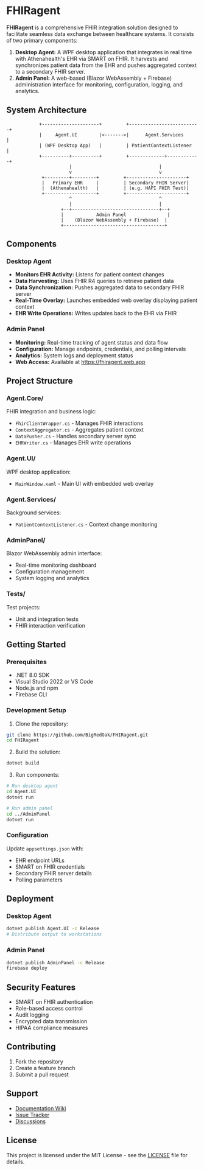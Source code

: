 # FHIRagent

**FHIRagent** is a comprehensive FHIR integration solution designed to facilitate seamless data exchange between healthcare systems. It consists of two primary components:

1. **Desktop Agent:** A WPF desktop application that integrates in real time with Athenahealth's EHR via SMART on FHIR. It harvests and synchronizes patient data from the EHR and pushes aggregated context to a secondary FHIR server.
2. **Admin Panel:** A web-based (Blazor WebAssembly + Firebase) administration interface for monitoring, configuration, logging, and analytics.

## System Architecture

```plaintext
            +---------------------+         +--------------------------+
            |     Agent.UI        |<------->|      Agent.Services      |
            | (WPF Desktop App)   |         | PatientContextListener   |
            +----------+----------+         +-------------+------------+
                       |                                |
                       v                                v
             +---------+---------+         +----------------------+
             |   Primary EHR     |         | Secondary FHIR Server|
             |  (Athenahealth)   |         | (e.g. HAPI FHIR Test)|
             +-------------------+         +----------------------+
                       ^                                ^
                       |                                |
                    +--+--------------------------------+--+
                    |            Admin Panel               |
                    |    (Blazor WebAssembly + Firebase)  |
                    +-------------------------------------+
```

## Components

### Desktop Agent
- **Monitors EHR Activity:** Listens for patient context changes
- **Data Harvesting:** Uses FHIR R4 queries to retrieve patient data
- **Data Synchronization:** Pushes aggregated data to secondary FHIR server
- **Real-Time Overlay:** Launches embedded web overlay displaying patient context
- **EHR Write Operations:** Writes updates back to the EHR via FHIR

### Admin Panel
- **Monitoring:** Real-time tracking of agent status and data flow
- **Configuration:** Manage endpoints, credentials, and polling intervals
- **Analytics:** System logs and deployment status
- **Web Access:** Available at https://fhiragent.web.app

## Project Structure

### Agent.Core/
FHIR integration and business logic:
- `FhirClientWrapper.cs` - Manages FHIR interactions
- `ContextAggregator.cs` - Aggregates patient context
- `DataPusher.cs` - Handles secondary server sync
- `EHRWriter.cs` - Manages EHR write operations

### Agent.UI/
WPF desktop application:
- `MainWindow.xaml` - Main UI with embedded web overlay

### Agent.Services/
Background services:
- `PatientContextListener.cs` - Context change monitoring

### AdminPanel/
Blazor WebAssembly admin interface:
- Real-time monitoring dashboard
- Configuration management
- System logging and analytics

### Tests/
Test projects:
- Unit and integration tests
- FHIR interaction verification

## Getting Started

### Prerequisites
- .NET 8.0 SDK
- Visual Studio 2022 or VS Code
- Node.js and npm
- Firebase CLI

### Development Setup

1. Clone the repository:
```bash
git clone https://github.com/BigRedOak/FHIRagent.git
cd FHIRagent
```

2. Build the solution:
```bash
dotnet build
```

3. Run components:
```bash
# Run desktop agent
cd Agent.UI
dotnet run

# Run admin panel
cd ../AdminPanel
dotnet run
```

### Configuration
Update `appsettings.json` with:
- EHR endpoint URLs
- SMART on FHIR credentials
- Secondary FHIR server details
- Polling parameters

## Deployment

### Desktop Agent
```bash
dotnet publish Agent.UI -c Release
# Distribute output to workstations
```

### Admin Panel
```bash
dotnet publish AdminPanel -c Release
firebase deploy
```

## Security Features
- SMART on FHIR authentication
- Role-based access control
- Audit logging
- Encrypted data transmission
- HIPAA compliance measures

## Contributing
1. Fork the repository
2. Create a feature branch
3. Submit a pull request

## Support
- [Documentation Wiki](https://github.com/BigRedOak/FHIRagent/wiki)
- [Issue Tracker](https://github.com/BigRedOak/FHIRagent/issues)
- [Discussions](https://github.com/BigRedOak/FHIRagent/discussions)

## License
This project is licensed under the MIT License - see the [LICENSE](LICENSE) file for details.
